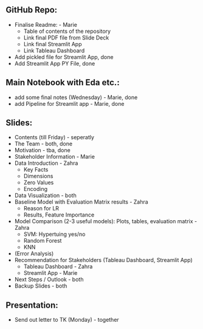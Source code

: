 ## GitHub Repo:
* Finalise Readme: - Marie
    * Table of contents of the repository
    * Link final PDF file from Slide Deck
    * Link final Streamlit App
    * Link Tableau Dashboard
* Add pickled file for Streamlit App, done
* Add Streamlit App PY File, done

## Main Notebook with Eda etc.:
* add some final notes (Wednesday) - Marie, done
* add Pipeline for Streamlit app - Marie, done 

## Slides:
* Contents (till Friday) - seperatly
* The Team - both, done
* Motivation - tba, done
* Stakeholder Information - Marie
* Data Introduction - Zahra
   * Key Facts
   * Dimensions
   * Zero Values
   * Encoding
* Data Visualization - both
* Baseline Model with Evaluation Matrix results - Zahra
   * Reason for LR
   * Results, Feature Importance
* Model Comparison (2-3 useful models): Plots, tables, evaluation matrix - Zahra
   * SVM: Hypertuing yes/no
   * Random Forest
   * KNN
* (Error Analysis)
* Recommendation for Stakeholders (Tableau Dashboard, Streamlit App)
   * Tableau Dashboard - Zahra
   * Streamlit App - Marie 
* Next Steps / Outlook - both
* Backup Slides - both

## Presentation:
* Send out letter to TK (Monday) - together
